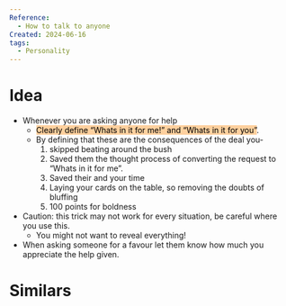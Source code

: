 ```yaml
---
Reference:
  - How to talk to anyone
Created: 2024-06-16
tags:
  - Personality
---
```

# Idea

* Whenever you are asking anyone for help
	* <mark style="background: #FFB86CA6;">Clearly define “Whats in it for me!” and “Whats in it for you”</mark>. 
	* By defining that these are the consequences of the deal you-
		1. skipped beating around the bush
		2. Saved them the thought process of converting the request to “Whats in it for me”.
		3. Saved their and your time
		4. Laying your cards on the table, so removing the doubts of bluffing
		5. 100 points for boldness
* Caution: this trick may not work for every situation, be careful where you use this.
	* You might not want to reveal everything!
* When asking someone for a favour let them know how much you appreciate the help given.
# Similars

